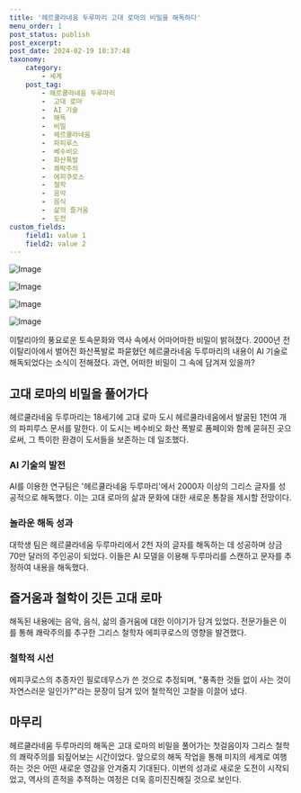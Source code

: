 ```yaml
---
title: '헤르쿨라네움 두루마리 고대 로마의 비밀을 해독하다'
menu_order: 1
post_status: publish
post_excerpt: 
post_date: 2024-02-19 10:37:48
taxonomy:
    category:
        - 세계
    post_tag:
        - 헤르쿨라네움 두루마리
        -  고대 로마
        -  AI 기술
        -  해독
        -  비밀
        -  헤르쿨라네움
        -  파피루스
        -  베수비오
        -  화산폭발
        -  쾌락주의
        -  에피쿠로스
        -  철학
        -  음악
        -  음식
        -  삶의 즐거움
        -  도전
custom_fields:
    field1: value 1
    field2: value 2
---
```


![Image](https://imgnews.pstatic.net/image/055/2024/02/12/0001130035_001_20240212150403380.jpg?type=w647)

![Image](https://imgnews.pstatic.net/image/055/2024/02/12/0001130035_002_20240212150403443.jpg?type=w647)

![Image](https://imgnews.pstatic.net/image/055/2024/02/12/0001130035_003_20240212150403476.jpg?type=w647)

![Image](https://imgnews.pstatic.net/image/055/2024/02/12/0001130035_004_20240212150403504.jpg?type=w647)

이탈리아의 풍요로운 토속문화와 역사 속에서 어마어마한 비밀이 밝혀졌다. 2000년 전 이탈리아에서 벌어진 화산폭발로 파묻혔던 헤르쿨라네움 두루마리의 내용이 AI 기술로 해독되었다는 소식이 전해졌다. 과연, 어떠한 비밀이 그 속에 담겨져 있을까?
## 고대 로마의 비밀을 풀어가다
헤르쿨라네움 두루마리는 18세기에 고대 로마 도시 헤르쿨라네움에서 발굴된 1천여 개의 파피루스 문서를 말한다. 이 도시는 베수비오 화산 폭발로 폼페이와 함께 묻혀진 곳으로써, 그 특이한 환경이 도서들을 보존하는 데 일조했다. 
### AI 기술의 발전
AI를 이용한 연구팀은 '헤르쿨라네움 두루마리'에서 2000자 이상의 그리스 글자를 성공적으로 해독했다. 이는 고대 로마의 삶과 문화에 대한 새로운 통찰을 제시할 전망이다.
### 놀라운 해독 성과
대학생 팀은 헤르쿨라네움 두루마리에서 2천 자의 글자를 해독하는 데 성공하며 상금 70만 달러의 주인공이 되었다. 이들은 AI 모델을 이용해 두루마리를 스캔하고 문자를 추정하여 내용을 해독했다.
## 즐거움과 철학이 깃든 고대 로마
해독된 내용에는 음악, 음식, 삶의 즐거움에 대한 이야기가 담겨 있었다. 전문가들은 이를 통해 쾌락주의를 추구한 그리스 철학자 에피쿠로스의 영향을 발견했다. 
### 철학적 시선
에피쿠로스의 추종자인 필로데무스가 쓴 것으로 추정되며, "풍족한 것들 없이 사는 것이 자연스러운 일인가?"라는 문장이 담겨 있어 철학적인 고찰을 이끌어 냈다.
## 마무리
헤르쿨라네움 두루마리의 해독은 고대 로마의 비밀을 풀어가는 첫걸음이자 그리스 철학의 쾌락주의를 되짚어보는 시간이었다. 앞으로의 해독 작업을 통해 미지의 세계로 여행하는 것은 어떤 새로운 영감을 안겨줄지 기대된다. 이번의 성과로 새로운 도전이 시작되었고, 역사의 흔적을 추적하는 여정은 더욱 흥미진진해질 것으로 보인다.
